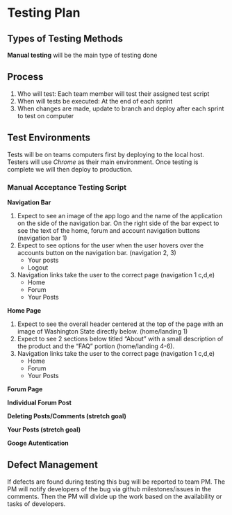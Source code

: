 # Testing Plan

## Types of Testing Methods
**Manual testing** will be the main type of testing done

## Process
1. Who will test: Each team member will test their assigned test script
2. When will tests be executed: At the end of each sprint
3. When changes are made, update to branch and deploy after each sprint to test on computer

## Test Environments
Tests will be on teams computers first by deploying to the local host. Testers will use _Chrome_ as their main environment. Once testing is complete we will then deploy to production.

### Manual Acceptance Testing Script

**Navigation Bar** 
1. Expect to see an image of the app logo and the name of the application on the side of the navigation bar. On the right side of the bar expect to see the text of the home, forum and account navigation buttons (navigation bar 1)
1. Expect to see options for the user when the user hovers over  the accounts button on the navigation bar. (navigation 2, 3)
    - Your posts
    - Logout 
1. Navigation links take the user to the correct page (navigation 1 c,d,e)
    - Home
    - Forum
    - Your Posts

**Home Page**

1. Expect to see the overall header centered at the top of the page with an image of Washington State directly below.  (home/landing 1)
2. Expect to see 2 sections below titled “About” with a small description of the product and the “FAQ” portion (home/landing 4-6). 
3. Navigation links take the user to the correct page (navigation 1 c,d,e)
    - Home
    - Forum
    - Your Posts

**Forum Page**

**Individual Forum Post**

**Deleting Posts/Comments (stretch goal)**

**Your Posts (stretch goal)**

**Googe Autentication**

## Defect Management
If defects are found during testing this bug will be reported to team PM. The PM will notify developers of the bug via github milestones/issues in the comments. Then the PM will divide up the work based on the availability or tasks of developers.